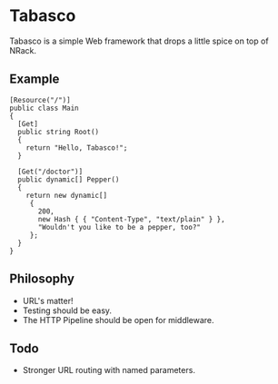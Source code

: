 Tabasco
=======
Tabasco is a simple Web framework that drops a little spice on top of NRack.

Example
---------
    [Resource("/")]
    public class Main
    {
      [Get]
      public string Root()
      {
        return "Hello, Tabasco!";
      }

      [Get("/doctor")]
      public dynamic[] Pepper()
      {
        return new dynamic[]
         {
           200, 
           new Hash { { "Content-Type", "text/plain" } }, 
           "Wouldn't you like to be a pepper, too?"
         };
      }
    }

Philosophy
----------
* URL's matter!
* Testing should be easy.
* The HTTP Pipeline should be open for middleware.


Todo
-------
* Stronger URL routing with named parameters.
